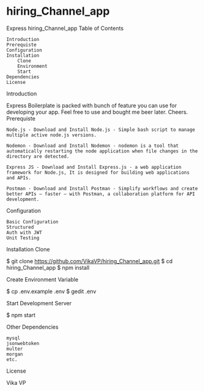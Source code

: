 # hiring_Channel_app
Express hiring_Channel_app
Table of Contents

    Introduction
    Prerequiste
    Configuration
    Installation
        Clone
        Environment
        Start
    Dependencies
    License

Introduction

Express Boilerplate is packed with bunch of feature you can use for developing your app. Feel free to use and bought me beer later. Cheers.
Prerequiste

    Node.js - Download and Install Node.js - Simple bash script to manage multiple active node.js versions.

    Nodemon - Download and Install Nodemon - nodemon is a tool that automatically restarting the node application when file changes in the directory are detected.

    Express JS - Download and Install Express.js - a web application framework for Node.js, It is designed for building web applications and APIs.
  
    Postman - Download and Install Postman - Simplify workflows and create better APIs – faster – with Postman, a collaboration platform for API development.

Configuration

    Basic Configuration
    Structured
    Auth with JWT
    Unit Testing

Installation
Clone

$ git clone https://github.com/VikaVP/hiring_Channel_app.git
$ cd hiring_Channel_app
$ npm install

Create Environment Variable

$ cp .env.example .env
$ gedit .env

Start Development Server

$ npm start

Other Dependencies

    mysql
    jsonwebtoken
    multer
    morgan
    etc.

License

Vika VP
